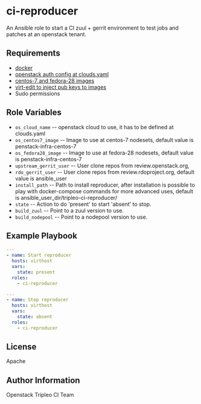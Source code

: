 ci-reproducer
===================

An Ansible role to start a CI zuul + gerrit environment to test jobs and
patches at an openstack tenant.

Requirements
------------

* [docker](https://docs.docker.com/install/)
* [openstack auth config at clouds.yaml](https://docs.openstack.org/python-openstackclient/pike/configuration/index.html)
* [centos-7 and fedora-28 images](https://nb02.openstack.org/images/)
* [virt-edit to inject pub keys to images](https://docs.openstack.org/image-guide/modify-images.html)
* Sudo permissions

Role Variables
--------------

* `os_cloud_name` -- openstack cloud to use, it has to be defined at
  clouds.yaml
* `os_centos7_image` -- Image to use at centos-7 nodesets,
  default value is penstack-infra-centos-7
* `os_fedora28_image` -- Image to use at fedora-28 nodesets,
  default value is penstack-infra-centos-7
* `upstream_gerrit_user` -- User clone repos from review.openstack.org,
* `rdo_gerrit_user` -- User clone repos from review.rdoproject.org,
  default value is ansible_user
* `install_path` -- Path to install reproducer, after installation
  is possible to play with docker-compose commands for more advanced uses,
  default is ansible_user_dir/tripleo-ci-reproducer/
* `state` -- Action to do 'present' to start 'absent' to stop.
* `build_zuul` -- Point to a zuul version to use.
* `build_nodepool` -- Point to a nodepool version to use.


Example Playbook
----------------

```yaml
---
- name: Start reproducer
  hosts: virthost
  vars:
    state: present
  roles:
    - ci-reproducer
```

```yaml
---
- name: Stop reproducer
  hosts: virthost
  vars:
    state: absent
  roles:
    - ci-reproducer
```
License
-------

Apache

Author Information
------------------

Openstack Tripleo CI Team
